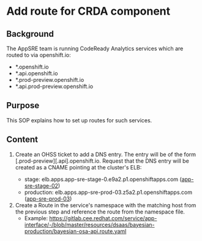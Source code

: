 # Add route for CRDA component

## Background

The AppSRE team is running CodeReady Analytics services which are routed to via openshift.io:
- *.openshift.io
- *.api.openshift.io
- *.prod-preview.openshift.io
- *.api.prod-preview.openshift.io

## Purpose

This SOP explains how to set up routes for such services.

## Content

1. Create an OHSS ticket to add a DNS entry. The entry will be of the form <service-name>[.prod-preview][.api].openshift.io. Request that the DNS entry will be created as a CNAME pointing at the cluster's ELB:
    * stage: elb.apps.app-sre-stage-0.e9a2.p1.openshiftapps.com ([app-sre-stage-02](/data/openshift/app-sre-stage-02/cluster.yml))
    * production: elb.apps.app-sre-prod-03.z5a2.p1.openshiftapps.com ([app-sre-prod-03](/data/openshift/app-sre-prod-03/cluster.yml))
1. Create a Route in the service's namespace with the matching host from the previous step and reference the route from the namespace file.
    * Example: https://gitlab.cee.redhat.com/service/app-interface/-/blob/master/resources/dsaas/bayesian-production/bayesian-osa-api.route.yaml
